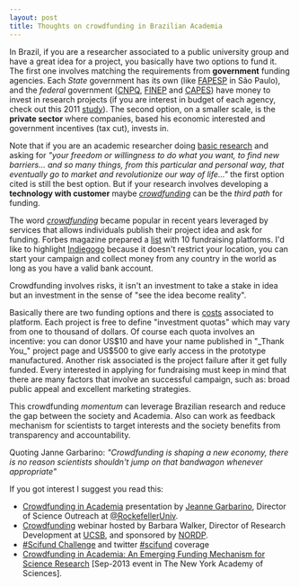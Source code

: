 ```yaml
---	
layout: post
title: Thoughts on crowdfunding in Brazilian Academia 
---
```


In Brazil, if you are a researcher associated to a public university group and have a great idea for a project, you basically have two options to fund it. The first one involves matching the requirements from **government** funding agencies. Each _State_ government has its own (like [FAPESP](http://www.fapesp.br/en/) in São Paulo), and the _federal_ government ([CNPQ](http://www.cnpq.br/), [FINEP](http://www.finep.gov.br/) and [CAPES](http://www.capes.gov.br/)) have money to invest in research projects (if you are interest in budget of each agency, check out this 2011 [study](http://ri.ufabc.edu.br/old/images/pdf/funding-agencies.pdf)). The second option, on a smaller scale, is the **private sector** where companies, based his economic interested and government incentives (tax cut), invests in.

Note that if you are an academic researcher doing [basic research](http://en.wikipedia.org/wiki/Basic_research) and asking for _"your freedom or willingness to do what you want, to find new barriers... and so many things, from this particular and personal way, that eventually go to market and revolutionize our way of life..."_ the first option cited is still the best option. But if your research involves developing a **technology with customer** maybe _[crowdfunding](http://en.wikipedia.org/wiki/Crowdfunding)_ can be the _third path_ for funding. 

The word _[crowdfunding](http://en.wikipedia.org/wiki/Crowdfunding)_ became popular in recent years leveraged by services that allows individuals publish their project idea and ask for funding. Forbes magazine prepared a [list](http://www.forbes.com/sites/chancebarnett/2013/05/08/top-10-crowdfunding-sites-for-fundraising/) with 10 fundraising platforms. I'd like to highlight [Indiegogo](http://www.indiegogo.com/) because it doesn't restrict your location, you can start your campaign and collect money from any country in the world as long as you have a valid bank account.

Crowdfunding involves risks, it isn't an investment to take a stake in idea but an investment in the sense of "see the idea become reality".


Basically there are two funding options and there is [costs](http://www.indiegogo.com/how-pricing-works-on-indiegogo) associated to platform. Each project is free to define "investment quotas" which may vary from one to thousand of dollars. Of course each quota involves an incentive: you can donor US$10 and have your name published in "_Thank You_" project page and US$500 to give early access in the prototype manufactured. Another risk associated is the project failure after it get fully funded. Every interested in applying for fundraising must keep in mind that there are many factors that involve an successful campaign, such as: broad public appeal and excellent marketing strategies. 


This crowdfunding _momentum_ can leverage Brazilian research and reduce the gap between the society and Academia. Also can work as feedback mechanism for scientists to target interests and the society benefits from transparency and accountability.

Quoting Janne Garbarino: _"Crowdfunding is shaping a new economy, there is no reason scientists shouldn't jump on that bandwagon whenever appropriate"_


If you got interest I suggest you read this: 

- [Crowdfunding in Academia](http://prezi.com/ylwk3ikluz2o/crowdfunding-in-academia/) presentation by [Jeanne Garbarino](https://twitter.com/JeanneGarb), Director of Science Outreach at [@RockefellerUniv](http://twitter.comRockefellerUniv).
- [Crowdfunding](http://www.nordp.org/crowdfunding-webinar) webinar hosted by Barbara Walker, Director of Research Development at [UCSB](http://www.ucsb.edu/), and sponsored by [NORDP](http://www.nordp.org/effectivepractices).
- [#Scifund Challenge](http://scifundchallenge.org/) and twitter [#scifund](https://twitter.com/search?q=%23SciFund&src=hash) coverage
- [Crowdfunding in Academia: An Emerging Funding Mechanism for Science Research](http://www.nyas.org/events/Detail.aspx?cid=4e2a3b57-5854-49ab-9714-cb0b04ce9c3a) [Sep-2013 event in The New York Academy of Sciences].
